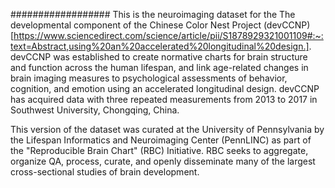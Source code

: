 ##################
This is the neuroimaging dataset for the The developmental component of the Chinese Color Nest Project (devCCNP)[https://www.sciencedirect.com/science/article/pii/S1878929321001109#:~:text=Abstract,using%20an%20accelerated%20longitudinal%20design.].
devCCNP was established to create normative charts for brain structure and function across the human lifespan, 
and link age-related changes in brain imaging measures to psychological assessments of behavior, cognition, 
and emotion using an accelerated longitudinal design. devCCNP has acquired data with three repeated measurements 
from 2013 to 2017 in Southwest University, Chongqing, China.

This version of the dataset was curated at the University of Pennsylvania by the Lifespan Informatics 
and Neuroimaging Center (PennLINC) as part of the "Reproducible Brain Chart" (RBC) Initiative. RBC seeks to aggregate, 
organize QA, process, curate, and openly disseminate many of the largest cross-sectional studies of brain development.
